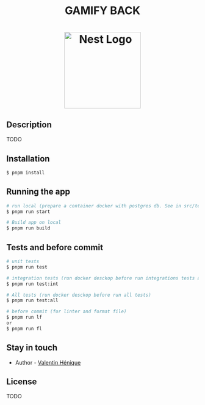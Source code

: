 <h1 align="center">GAMIFY BACK<h1>
<p align="center">
  <a href="http://nestjs.com/" target="blank"><img src="https://nestjs.com/img/logo-small.svg" width="200" alt="Nest Logo" /></a>
</p>

## Description

TODO

## Installation

```bash
$ pnpm install
```

## Running the app

```bash
# run local (prepare a container docker with postgres db. See in src/tests/setup/docker-compose.yml)
$ pnpm run start

# Build app on local
$ pnpm run build
```

## Tests and before commit

```bash
# unit tests
$ pnpm run test

# integration tests (run docker desckop before run integrations tests and assert than app does not run)
$ pnpm run test:int

# All tests (run docker desckop before run all tests)
$ pnpm run test:all

# before commit (for linter and format file)
$ pnpm run lf
or
$ pnpm run fl
```

## Stay in touch

- Author - [Valentin Hénique](https://www.linkedin.com/in/valentin-henique-2236a6178/)

## License

TODO
